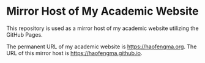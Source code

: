 # Mirror Host of My Academic Website
This repository is used as a mirror host of my academic website utilizing the GitHub Pages.

The permanent URL of my academic website is https://haofengma.org.
The URL of this mirror host is https://haofengma.github.io.
